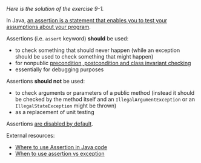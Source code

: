 *Here is the solution of the exercise 9-1.*

In Java, [an assertion is a statement that enables you to test your assumptions about your program](http://docs.oracle.com/javase/1.4.2/docs/guide/lang/assert.html).

Assertions (i.e. `assert` keyword) **should** be used:

* to check something that should never happen (while an exception should be used to check something that might happen)
* for nonpublic [precondition, postcondition and class invariant checking](http://docs.oracle.com/javase/1.4.2/docs/guide/lang/assert.html#usage-conditions)
* essentially for debugging purposes

Assertions **should not** be used:

* to check arguments or parameters of a public method (instead it should be checked by the method itself and an `IllegalArgumentException` or an `IllegalStateException` might be thrown)
* as a replacement of unit testing

Assertions [are disabled by default](http://docs.oracle.com/javase/7/docs/technotes/tools/windows/java.html).

External resources:
* [Where to use Assertion in Java code](http://javarevisited.blogspot.com/2012/01/where-to-use-assertion-in-java-code.html)
* [When to use assertion vs exception](http://stackoverflow.com/questions/1957645/when-to-use-assertion-vs-exception)



